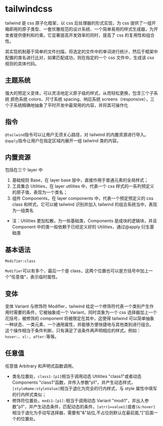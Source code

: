 # tailwindcss
tailwind 是 css 原子化框架，以 css 后处理器的形式实现，为 css 提供了一组开箱即用的原子类型、一套优雅规范的设计系统、一个简单易用的样式生成器，为开发者提供便利和约束。它显著提高开发效率的同时，提高了 css 的复用性和组合性。

其实现机制基于简单的文件扫描，将选定的文件中的单词进行统计，然后于框架中配置的类名进行比对，如果匹配成功，则在指定的一个 css 文件中，生成该 css 规则的具体代码。

## 主题系统
强大的预定义变体，可以灵活地定义原子级的样式，从而轻松更换，包含三个子系统
颜色系统 colors、尺寸系统 spacing、响应系统 screens（responsive），三个子系统精确地抽象了平时开发中最常用的内容，并将其可操作化

## 指令
`@tailwind`指令可以让用户无须关心路径，对 tailwind 的内置资源进行导入。
`@apply`指令让用户在指定区域内展开一组 tailwind 类的内容。

## 内置资源
包括在三个 layer 中

1. 基础规则 Base，在 layer base 层中，直接作用于普通元素的全局样式；
2. 工具集合 Utilities，在 layer utilities 中，代表一个 css 样式的一系列预定义的原子值，表现为一个类名；
3. 组件 Components，在 layer components 中，代表一个预定预定义的 css class 和样式，它可以被 tailwind 识别并加入 tailwind 的组合系统当中，表现为一组类名

- 注：Utilities 更加松散，为一些基础类，Components 是成块的逻辑块，并且 Component 中的类一般依赖于已经定义好的 Utilities，通过@apply 衍生基础类

## 基本语法

```
Modifier:class
```

`Modifier`可以有多个，最后一个是 class，这两个位置也可以是方括号中加上一个"任意值"，表示临时属性。

## 变体
变体 Variant 与修饰符 Modifier，tailwind 给定一个修饰符代表一个类别产生作用时需要的条件，它被抽象成一个 Variant，同时具象为一个 css 选择器加上一个花括号，被修饰的 component 将被限定在其中，这使得 tailwind 可以简单抽象一种状态、一类元素、一个通用属性，并能够方便快捷地与其他类别进行组合。
这个操作相当于条件判断，只有满足了该条件再声明相应的样式。例如：`hover:`、`xl:`、`after:`等等。

## 任意值
任意值 Arbitrary 和声明式函数调用。

- 类名位置处，`class1-[p1]`相当于调用动态 Utilities "class1"或者动态 Components "class1"函数，并传入参数"p1"，并产生动态样式，`[styleName:styleValue]`相当于退化为完全的行内样式，与 style 属性中填写的行内样式类似；
- 修饰符位置处，`modi1-[p1]:`相当于调用动态 Variant "modi1"，并出入参数"p1"，并产生动态条件，匹配动态的条件，`[atrr1=value1]`或者`[&:hover]`相当于退化为手动写选择器，需要有"&"站位,不占位则默认在最前面,"\["后面一个的位置处。
